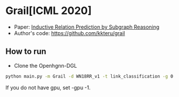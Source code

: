 # Grail[ICML 2020]

-   Paper: [Inductive Relation Prediction by Subgraph Reasoning](https://arxiv.org/pdf/1911.06962.pdf)
-   Author's code: https://github.com/kkteru/grail


## How to run

* Clone the Openhgnn-DGL

```bash
python main.py -m Grail -d WN18RR_v1 -t link_classification -g 0
```

If you do not have gpu, set -gpu -1.








